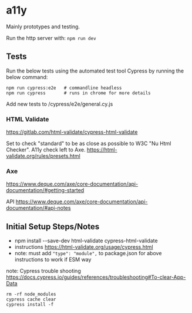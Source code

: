 
# a11y
Mainly prototypes and testing.

Run the http server with: `npm run dev`

## Tests

Run the below tests using the automated test tool Cypress by running the below command:
```
npm run cypress:e2e   # commandline headless
npm run cypress       # runs in chrome for more details
```
Add new tests to /cypress/e2e/general.cy.js

### HTML Validate

https://gitlab.com/html-validate/cypress-html-validate

Set to check "standard" to be as close as possible to W3C "Nu Html Checker". A11y check left to Axe.
https://html-validate.org/rules/presets.html

### Axe

https://www.deque.com/axe/core-documentation/api-documentation/#getting-started

API https://www.deque.com/axe/core-documentation/api-documentation/#api-notes

## Initial Setup Steps/Notes

 - npm install --save-dev html-validate cypress-html-validate
 - instructions https://html-validate.org/usage/cypress.html
 - note: must add `"type": "module",` to package.json for above instructions to work if ESM way

note: Cypress trouble shooting https://docs.cypress.io/guides/references/troubleshooting#To-clear-App-Data
```
rm -rf node_modules
cypress cache clear
cypress install -f
```
